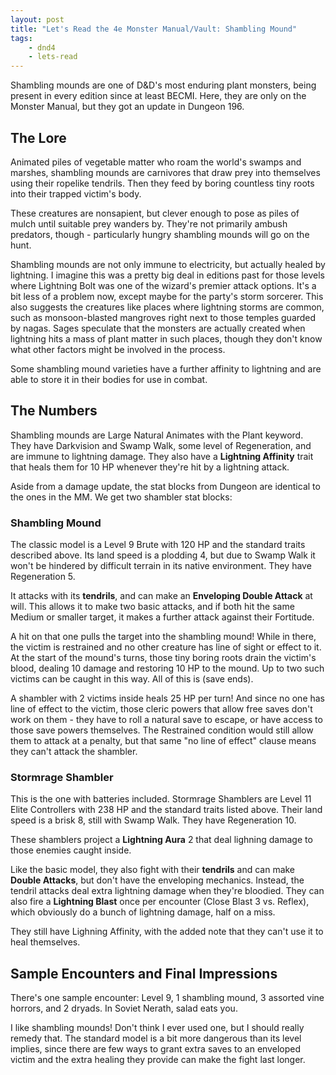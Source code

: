 ```yaml
---
layout: post
title: "Let's Read the 4e Monster Manual/Vault: Shambling Mound"
tags:
    - dnd4
    - lets-read
---
```


Shambling mounds are one of D&D's most enduring plant monsters, being present in
every edition since at least BECMI. Here, they are only on the Monster Manual,
but they got an update in Dungeon 196.

## The Lore

Animated piles of vegetable matter who roam the world's swamps and marshes,
shambling mounds are carnivores that draw prey into themselves using their
ropelike tendrils. Then they feed by boring countless tiny roots into their
trapped victim's body.

These creatures are nonsapient, but clever enough to pose as piles of mulch
until suitable prey wanders by. They're not primarily ambush predators, though -
particularly hungry shambling mounds will go on the hunt.

Shambling mounds are not only immune to electricity, but actually healed by
lightning. I imagine this was a pretty big deal in editions past for those
levels where Lightning Bolt was one of the wizard's premier attack options. It's
a bit less of a problem now, except maybe for the party's storm sorcerer.  This
also suggests the creatures like places where lightning storms are common, such
as monsoon-blasted mangroves right next to those temples guarded by nagas. Sages
speculate that the monsters are actually created when lightning hits a mass of
plant matter in such places, though they don't know what other factors might be
involved in the process.

Some shambling mound varieties have a further affinity to lightning and are able
to store it in their bodies for use in combat.

## The Numbers

Shambling mounds are Large Natural Animates with the Plant keyword. They have
Darkvision and Swamp Walk, some level of Regeneration, and are immune to
lightning damage. They also have a **Lightning Affinity** trait that heals them
for 10 HP whenever they're hit by a lightning attack.

Aside from a damage update, the stat blocks from Dungeon are identical to the
ones in the MM. We get two shambler stat blocks:

### Shambling Mound

The classic model is a Level 9 Brute with 120 HP and the standard traits
described above. Its land speed is a plodding 4, but due to Swamp Walk it won't
be hindered by difficult terrain in its native environment. They have
Regeneration 5.

It attacks with its **tendrils**, and can make an **Enveloping Double Attack**
at will. This allows it to make two basic attacks, and if both hit the same
Medium or smaller target, it makes a further attack against their Fortitude.

A hit on that one pulls the target into the shambling mound! While in there, the
victim is restrained and no other creature has line of sight or effect to it. At
the start of the mound's turns, those tiny boring roots drain the victim's
blood, dealing 10 damage and restoring 10 HP to the mound. Up to two such
victims can be caught in this way. All of this is (save ends).

A shambler with 2 victims inside heals 25 HP per turn! And since no one has line
of effect to the victim, those cleric powers that allow free saves don't work on
them - they have to roll a natural save to escape, or have access to those save
powers themselves. The Restrained condition would still allow them to attack at
a penalty, but that same "no line of effect" clause means they can't attack the
shambler.

### Stormrage Shambler

This is the one with batteries included. Stormrage Shamblers are Level 11 Elite
Controllers with 238 HP and the standard traits listed above. Their land speed
is a brisk 8, still with Swamp Walk. They have Regeneration 10.

These shamblers project a **Lightning Aura** 2 that deal lighning damage to
those enemies caught inside.

Like the basic model, they also fight with their **tendrils** and can make
**Double Attacks**, but don't have the enveloping mechanics. Instead, the
tendril attacks deal extra lightning damage when they're bloodied. They can also
fire a **Lightning Blast** once per encounter (Close Blast 3 vs. Reflex), which
obviously do a bunch of lightning damage, half on a miss.

They still have Lighning Affinity, with the added note that they can't use it to
heal themselves.

## Sample Encounters and Final Impressions

There's one sample encounter: Level 9, 1 shambling mound, 3 assorted vine
horrors, and 2 dryads. In Soviet Nerath, salad eats you.

I like shambling mounds! Don't think I ever used one, but I should really remedy
that. The standard model is a bit more dangerous than its level implies, since
there are few ways to grant extra saves to an enveloped victim and the extra
healing they provide can make the fight last longer.
